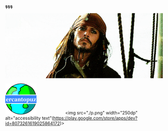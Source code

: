 
  <b>şşş</b>
  <p align="center">
  <img src="./c.gif" width="1100dp" alt="accessibility text">
</p>
   
  [<img src="./w.png" width="100dp"  alt="accessibility text">](https://sites.google.com/view/ercantopuz/) &emsp;&emsp;&emsp;&emsp;&emsp;&emsp;
  <img src="./p.png" width="250dp"  alt="accessibility text"(https://play.google.com/store/apps/dev?id=8073261619025864172)>

